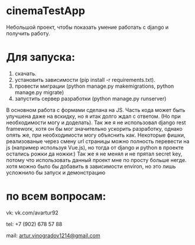 # cinemaTestApp
Небольшой проект, чтобы показать умение работать с django и получить работу.

# Для запуска:
1) скачать.
2) установить зависимости (pip install -r requirements.txt).
3) провести миграции (python manage.py makemigrations, python manage.py migrate)
4) запустить сервер разработки (python manage.py runserver)

В основном работа с формами сделана на JS. Часть кода может быть улучшена даже на вскидку, но я итак долго ждал с ответом. (Но при необходимости могу и доделать).
Так же я не использовал django rest frameworк, хотя он бы мог значительно ускорить разработку, однако опять же, при необходимости могу объяснить как.
Некоторые фишки, реализованые через смену url страницы можно полность перевести на js (например используя Vue.js), но тогда от django и python в проекте остались рожки да ножки:)
Так же я не менял и не прятал secret key, потому что использовать данный проект мне по просту больше негде. хотя можно было бы добавить в зависимости environ, но это лишь усложнило бы запуск и демонстрацию

# по всем вопросам:

vk: vk.com/avartur92

tel: +7 (902) 678 57 88

mail: artur.vinogradov1214@gmail.com
